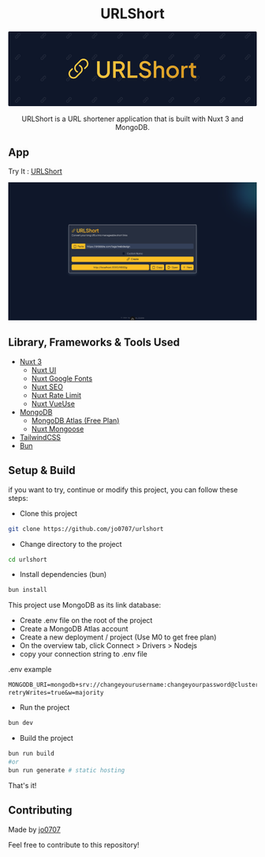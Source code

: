 <h1 align="center">URLShort</h1>

<p align="center">
  <img src="screenshots/banner.png"/>
</p>

<p align="center">
    URLShort is a URL shortener application that is built with Nuxt 3 and MongoDB. 
</p>

## App

Try It : [URLShort](https://s.jooo.my.id/)

<p align="center">
  <img src="screenshots/main.png" />
</p>

## Library, Frameworks & Tools Used

- [Nuxt 3](https://nuxt.com/)
  - [Nuxt UI](https://ui.nuxt.com/)
  - [Nuxt Google Fonts](https://google-fonts.nuxtjs.org/)
  - [Nuxt SEO](https://nuxtseo.com/)
  - [Nuxt Rate Limit](https://github.com/timb-103/nuxt-rate-limit)
  - [Nuxt VueUse](https://vueuse.org/)
- [MongoDB](https://www.mongodb.com/)
  - [MongoDB Atlas (Free Plan)](https://www.mongodb.com/cloud/atlas)
  - [Nuxt Mongoose](https://nuxt-mongoose.nuxt.space/)
- [TailwindCSS](https://tailwindcss.com/)
- [Bun](https://bun.sh/)

## Setup & Build

if you want to try, continue or modify this project, you can follow these steps:

- Clone this project

```bash
git clone https://github.com/jo0707/urlshort
```

- Change directory to the project

```bash
cd urlshort
```

- Install dependencies (bun)

```bash
bun install
```

This project use MongoDB as its link database:

- Create .env file on the root of the project
- Create a MongoDB Atlas account
- Create a new deployment / project (Use M0 to get free plan)
- On the overview tab, click Connect > Drivers > Nodejs
- copy your connection string to .env file

.env example

```env
MONGODB_URI=mongodb+srv://changeyourusername:changeyourpassword@clusterX.xxxxx.mongodb.net/app?retryWrites=true&w=majority
```

- Run the project

```bash
bun dev
```

- Build the project

```bash
bun run build
#or
bun run generate # static hosting
```

That's it!

## Contributing

Made by [jo0707](https://github.com/jo0707)

Feel free to contribute to this repository!

